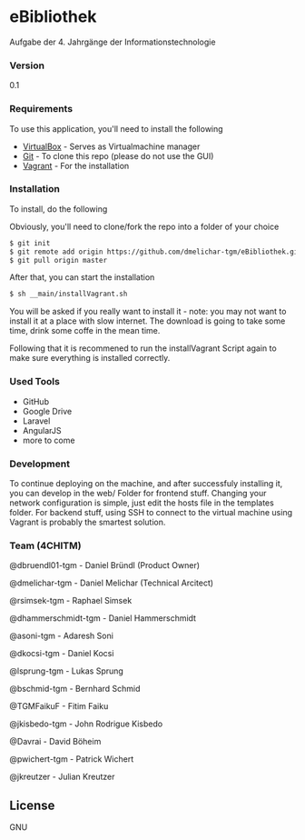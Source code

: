 # eBibliothek
Aufgabe der 4. Jahrgänge der Informationstechnologie
### Version
0.1

### Requirements
To use this application, you'll need to install the following
* [VirtualBox] - Serves as Virtualmachine manager
* [Git] - To clone this repo (please do not use the GUI)
* [Vagrant] - For the installation


### Installation

To install, do the following

Obviously, you'll need to clone/fork the repo into a folder of your choice
```sh
$ git init
$ git remote add origin https://github.com/dmelichar-tgm/eBibliothek.git
$ git pull origin master
```

After that, you can start the installation
```sh
$ sh __main/installVagrant.sh
```
You will be asked if you really want to install it - note: you may not want to install it at a place with slow internet. The download is going to take some time, drink some coffe in the mean time.

Following that it is recommened to run the installVagrant Script again to make sure everything is installed correctly.


### Used Tools

* GitHub
* Google Drive
* Laravel
* AngularJS
* more to come

### Development

To continue deploying on the machine, and after successfuly installing it, you can develop in the web/ Folder for frontend stuff. Changing your network configuration is simple, just edit the hosts file in the templates folder. For backend stuff, using SSH to connect to the virtual machine using Vagrant is probably the smartest solution.

### Team (4CHITM)

@dbruendl01-tgm - Daniel Bründl (Product Owner)

@dmelichar-tgm - Daniel Melichar (Technical Arcitect)

@rsimsek-tgm - Raphael Simsek

@dhammerschmidt-tgm - Daniel Hammerschmidt

@asoni-tgm - Adaresh Soni

@dkocsi-tgm - Daniel Kocsi

@lsprung-tgm - Lukas Sprung

@bschmid-tgm - Bernhard Schmid

@TGMFaikuF - Fitim Faiku

@jkisbedo-tgm - John Rodrigue Kisbedo

@Davrai - David Böheim

@pwichert-tgm - Patrick Wichert

@jkreutzer - Julian Kreutzer



License
----

GNU


[VirtualBox]:https://www.virtualbox.org/
[Git]:https://git-scm.herokuapp.com/downloads
[Vagrant]:https://www.vagrantup.com/downloads.html
